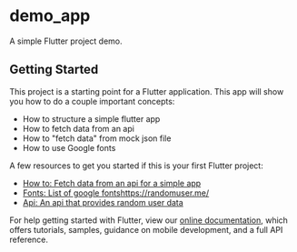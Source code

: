# demo_app

A simple Flutter project demo.

## Getting Started

This project is a starting point for a Flutter application. 
This app will show you how to do a couple important concepts:
- How to structure a simple flutter app
- How to fetch data from an api
- How to "fetch data" from mock json file
- How to use Google fonts 

A few resources to get you started if this is your first Flutter project:

- [How to: Fetch data from an api for a simple app](https://docs.flutter.dev/cookbook/networking/fetch-data)
- [Fonts: List of google fonts](https://fonts.google.com/)https://randomuser.me/
- [Api: An api that provides random user data](https://randomuser.me/)

For help getting started with Flutter, view our
[online documentation](https://flutter.dev/docs), which offers tutorials,
samples, guidance on mobile development, and a full API reference.
